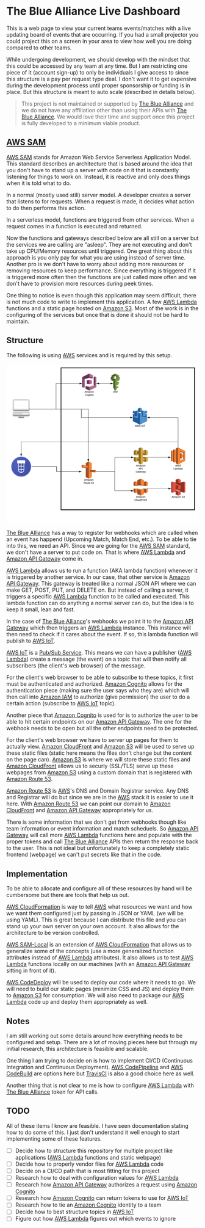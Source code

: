 # The Blue Alliance Live Dashboard

This is a web page to view your current teams events/matches with a live updating board of events that are occurring. If you had a small projector you could project this on a screen in your area to view how well you are doing compared to other teams.

While undergoing development, we should develop with the mindset that this could be accessed by any team at any time. But I am restricting one piece of it (account sign-up) to only be individuals I give access to since this structure is a pay per request type deal. I don't want it to get expensive during the development process until proper sponsorship or funding is in place. But this structure is meant to auto scale (described in details below).

>This project is not maintained or supported by [The Blue Alliance] and we do not have any affiliation other than using their APIs with [The Blue Alliance]. We would love their time and support once this project is fully developed to a minimum viable product.

## [AWS SAM]

[AWS SAM] stands for Amazon Web Service Serverless Application Model. This standard describes an architecture that is based around the idea that you don't have to stand up a server with code on it that is constantly listening for things to work on. Instead, it is reactive and only does things when it is told what to do.

In a normal (mostly used still) server model. A developer creates a server that listens to for requests. When a request is made, it decides what action to do then performs this action.

In a serverless model, functions are triggered from other services. When a request comes in a function is executed and returned.

Now the functions and gateways described below are all still on a server but the services we are calling are "asleep". They are not executing and don't take up CPU/Memory resources until triggered. One great thing about this approach is you only pay for what you are using instead of server time. Another pro is we don't have to worry about adding more resources or removing resources to keep performance. Since everything is triggered if it is triggered more often then the functions are just called more often and we don't have to provision more resources during peek times.

One thing to notice is even though this application may seem difficult, there is not much code to write to implement this application. A few [AWS Lambda] functions and a static page hosted on [Amazon S3]. Most of the work is in the configuring of the services but once that is done it should not be hard to maintain.

## Structure

The following is using [AWS] services and is required by this setup.

![Live Dashboard Diagram]

[The Blue Alliance] has a way to register for webhooks which are called when an event has happend (Upcoming Match, Match End, etc.). To be able to tie into this, we need an API. Since we are going for the [AWS SAM] standard, we don't have a server to put code on. That is where [AWS Lambda] and [Amazon API Gateway] come in.

[AWS Lambda] allows us to run a function (AKA lambda function) whenever it is triggered by another service. In our case, that other service is [Amazon API Gateway]. This gateway is treated like a normal JSON API where we can make GET, POST, PUT, and DELETE on. But instead of calling a server, it triggers a specific [AWS Lambda] function to be called and executed. This lambda function can do anything a normal server can do, but the idea is to keep it small, lean and fast.

In the case of [The Blue Alliance]'s webhooks we point it to the [Amazon API Gateway] which then triggers an [AWS Lambda] instance. This instance will then need to check if it cares about the event. If so, this lambda function will publish to [AWS IoT].

[AWS IoT] is a [Pub/Sub Service]. This means we can have a publisher ([AWS Lambda]) create a message (the event) on a topic that will then notify all subscribers (the client's web browser) of the message.

For the client's web browser to be able to subscribe to these topics, it first must be authenticated and authorized. [Amazon Cognito] allows for the authentication piece (making sure the user says who they are) which will then call into [Amazon IAM] to authorize (give permission) the user to do a certain action (subscribe to [AWS IoT] topic).

Another piece that [Amazon Cognito] is used for is to authorize the user to be able to hit certain endpoints on our [Amazon API Gateway]. The one for the webhook needs to be open but all the other endpoints need to be protected.

For the client's web browser we have to server up pages for them to actually view. [Amazon CloudFront] and [Amazon S3] will be used to serve up these static files (static here means the files don't change but the content on the page can). [Amazon S3] is where we will store these static files and [Amazon CloudFront] allows us to securly (SSL/TLS) serve up these webpages from [Amazon S3] using a custom domain that is registered with [Amazon Route 53].

[Amazon Route 53] is [AWS]'s DNS and Domain Registrar service. Any DNS and Registrar will do but since we are in the [AWS] stack it is easier to use it here. With [Amazon Route 53] we can point our domain to [Amazon CloudFront] and [Amazon API Gateway] appropriately for us.

There is some information that we don't get from webhooks though like team information or event information and match scheduels. So [Amazon API Gateway] will call more [AWS Lambda] functions here and populate with the proper tokens and call [The Blue Alliance] APIs then return the response back to the user. This is not ideal but unfortunately to keep a completely static frontend (webpage) we can't put secrets like that in the code.

## Implementation

To be able to allocate and configure all of these resources by hand will be cumbersome but there are tools that help us out.

[AWS CloudFormation] is way to tell [AWS] what resources we want and how we want them configured just by passing in JSON or YAML (we will be using YAML). This is great because I can distribute this file and you can stand up your own server on your own account. It also allows for the architecture to be version controlled.

[AWS SAM-Local] is an extension of [AWS CloudFormation] that allows us to generalize some of the concepts (use a more generalized function attributes instead of [AWS Lambda] attributes). It also allows us to test [AWS Lambda] functions locally on our machines (with an [Amazon API Gateway] sitting in front of it).

[AWS CodeDeploy] will be used to deploy our code where it needs to go. We will need to build our static pages (minimize CSS and JS) and deploy them to [Amazon S3] for consumption. We will also need to package our [AWS Lambda] code up and deploy them appropriately as well.

## Notes

I am still working out some details around how everything needs to be configured and setup. There are a lot of moving pieces here but through my initial research, this architecture is feasible and scalable.

One thing I am trying to decide on is how to implement CI/CD (Continuous Integration and Continuous Deployment). [AWS CodePipeline] and [AWS CodeBuild] are options here but [TravisCI] is also a good choice here as well.

Another thing that is not clear to me is how to configure [AWS Lambda] with [The Blue Alliance] token for API calls.

## TODO

All of these items I know are feasible. I have seen documentation stating how to do some of this. I just don't understand it well enough to start implementing some of these features.

* [ ] Decide how to structure this repository for multiple project like applications ([AWS Lambda] functions and static webpage)
* [ ] Decide how to properly vendor files for [AWS Lambda] code
* [ ] Decide on a CI/CD path that is most fitting for this project
* [ ] Research how to deal with configuration values for [AWS Lambda]
* [ ] Research how [Amazon API Gateway] authorizes a request using [Amazon Cognito]
* [ ] Research how [Amazon Cognito] can return tokens to use for [AWS IoT]
* [ ] Research how to tie an [Amazon Cognito] identity to a team
* [ ] Decide how to best structure topics in [AWS IoT]
* [ ] Figure out how [AWS Lambda] figures out which events to ignore

<!--Links-->
[Amazon API Gateway]: https://aws.amazon.com/api-gateway/
[Amazon CloudFront]: https://aws.amazon.com/cloudfront/
[Amazon Cognito]: https://aws.amazon.com/cognito/
[Amazon IAM]: https://aws.amazon.com/iam/
[Amazon Route 53]: https://aws.amazon.com/route53/
[Amazon S3]: https://aws.amazon.com/s3/
[AWS]: https://aws.amazon.com/
[AWS CloudFormation]: https://aws.amazon.com/cloudformation/
[AWS CodeBuild]: https://aws.amazon.com/codebuild/
[AWS CodeDeploy]: https://aws.amazon.com/codedeploy/
[AWS CodePipeline]: https://aws.amazon.com/codepipeline/
[AWS IoT]: https://aws.amazon.com/IoT/
[AWS Lambda]: https://aws.amazon.com/lambda/
[AWS SAM]: https://github.com/awslabs/serverless-application-model/blob/master/versions/2016-10-31.md
[AWS SAM-Local]: https://github.com/awslabs/aws-sam-local
[Pub/Sub Service]: https://en.wikipedia.org/wiki/Publish%E2%80%93subscribe_pattern
[The Blue Alliance]: https://www.thebluealliance.com/
[TravisCI]: https://travis-ci.org/

<!--Images-->
[Live Dashboard Diagram]: docs/TBALiveDashDiagram.png
